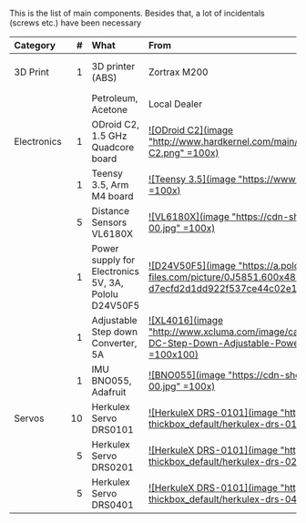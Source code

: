 This is the list of main components. Besides that, a lot of incidentals (screws etc.) have been necessary

|Category           |  #| What                                              | From         |          |
|:------------------|--:|:--------------------------------------------------|:-------------|----------|
|3D Print           | 1 | 3D printer (ABS)                                   | Zortrax M200 |  [![Zortrax M200][https://store.zortrax.com/image/cache/catalog/new_carousel/M200_FI_U_02_C50_04-489x489.png]](https://store.zortrax.com/M200) |
|                   |   | Petroleum, Acetone                                 | Local Dealer |         |
|Electronics        | 1 | ODroid C2, 1.5 GHz Quadcore board                  | [![ODroid C2](image "http://www.hardkernel.com/main/_Files/prdt/2016/201602/ODROID-C2.png" =100x)](http://www.hardkernel.com/main/products/prdt_info.php?g_code=G145457216438)   | 
|                   | 1 | Teensy 3.5, Arm M4 board                           | [![Teensy 3.5](image "https://www.pjrc.com/store/teensy35.jpg" =100x)](https://www.pjrc.com/store/teensy35.html ) |
|                   | 5 | Distance Sensors VL6180X						     | [![VL6180X](image "https://cdn-shop.adafruit.com/970x728/3316-00.jpg" =100x)](https://www.adafruit.com/product/3316  ) |
|                   | 1 | Power supply for Electronics 5V, 3A, Pololu D24V50F5 | [![D24V50F5](image "https://a.pololu-files.com/picture/0J5851.600x480.jpg?d7ecfd2d1dd922f537ce44c02e13305b" =100x)](https://www.pololu.com/product/2851 )  |
|                   | 1 | Adjustable Step down Converter, 5A                 | [![XL4016](image "http://www.xcluma.com/image/cache/data/products/XL4015-DC-DC-Step-Down-Adjustable-Power-Supply-650x489.jpg" =100x100)](http://www.xcluma.com/xl4015-cc-cv-dc-dc-battery-charger )  |
|                   | 1 | IMU BNO055, Adafruit                               | [![BNO055](image "https://cdn-shop.adafruit.com/970x728/2472-00.jpg" =100x)](https://www.adafruit.com/product/2472"  )  |
|Servos             |10 | Herkulex Servo DRS0101							 |  [![HerkuleX DRS-0101](image "http://www.francerobotique.com/223-thickbox_default/herkulex-drs-0101.jpg" =100x)](http://www.francerobotique.com/servomoteurs-intelligents/175-herkulex-drs-0101.html )  |
|                   | 5 | Herkulex Servo DRS0201							 | [![HerkuleX DRS-0101](image "http://www.francerobotique.com/223-thickbox_default/herkulex-drs-0201.jpg" =100x)](http://www.francerobotique.com/servomoteurs-intelligents/175-herkulex-drs-0201.html ) |
|                   | 5 | Herkulex Servo DRS0401							 | [![HerkuleX DRS-0101](image "http://www.francerobotique.com/223-thickbox_default/herkulex-drs-0401.jpg" =100x)](http://www.francerobotique.com/servomoteurs-intelligents/175-herkulex-drs-0401.html )  |

